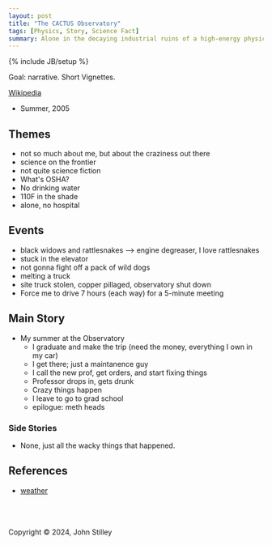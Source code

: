 ```yaml
---
layout: post
title: "The CACTUS Observatory"
tags: [Physics, Story, Science Fact]
summary: Alone in the decaying industrial ruins of a high-energy physics observatory.
---
```

{% include JB/setup %}

Goal: narrative. Short Vignettes.

[Wikipedia](https://en.wikipedia.org/wiki/CACTUS)

* Summer, 2005

## Themes

* not so much about me, but about the craziness out there
* science on the frontier
* not quite science fiction
* What's OSHA?
* No drinking water
* 110F in the shade
* alone, no hospital

## Events

* black widows and rattlesnakes --> engine degreaser, I love rattlesnakes
* stuck in the elevator
* not gonna fight off a pack of wild dogs
* melting a truck
* site truck stolen, copper pillaged, observatory shut down
* Force me to drive 7 hours (each way) for a 5-minute meeting

<!--
* M is an alcholic
* car accident: dehydration, no water, boxed wine, sleepy, put me in a car, woke up in a ditch
-->

## Main Story

* My summer at the Observatory
  * I graduate and make the trip (need the money, everything I own in my car)
  * I get there; just a maintanence guy
  * I call the new prof, get orders, and start fixing things
  * Professor drops in, gets drunk
  * Crazy things happen
  * I leave to go to grad school
  * epilogue: meth heads


### Side Stories

* None, just all the wacky things that happened.


## References

* [weather](https://www.usclimatedata.com/climate/barstow/california/united-states/usca0069)


<br/><br/><br/>
Copyright © 2024, John Stilley
